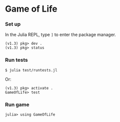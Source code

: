 # Game of Life

### Set up

In the Julia REPL, type `]` to enter the package manager.  
```
(v1.3) pkg> dev .
(v1.3) pkg> status
```

### Run tests

```
$ julia test/runtests.jl
```

Or:
```
(v1.3) pkg> activate .
GameOfLife> test
```

### Run game

```
julia> using GameOfLife
```
